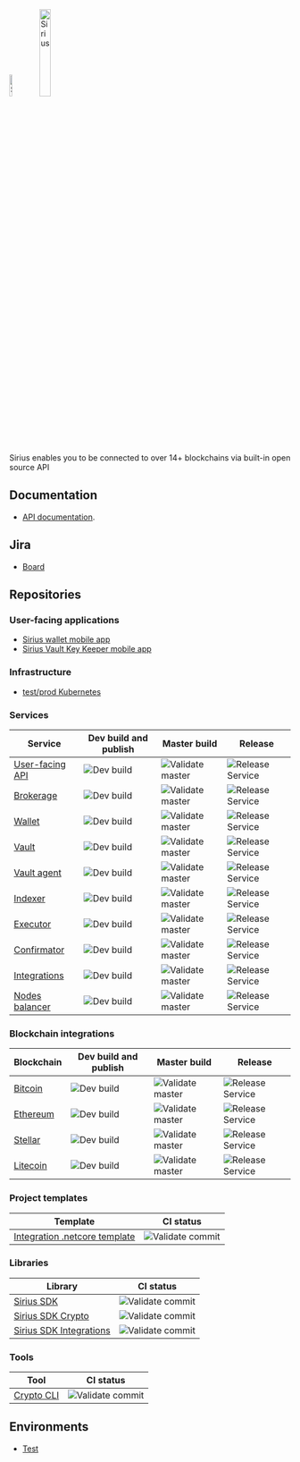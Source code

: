 <img src="https://swisschain.io/images/swisschain-logo.svg" alt="Sirius" width="10%"/>
<img src="https://swisschain.io/images/sirius.svg" alt="Sirius" width="20%"/>

Sirius enables you to be connected to over 14+ blockchains via built-in open source API

## Documentation

- [API documentation](https://swisschainsirius.docs.apiary.io/#/introduction).

## Jira

- [Board](https://swisschain.atlassian.net/jira/software/projects/SIR/boards/6)

## Repositories

### User-facing applications

- [Sirius wallet mobile app](https://github.com/swisschain/SiriusWalletApp)
- [Sirius Vault Key Keeper mobile app](https://github.com/swisschain/Sirius.Vault.KeyKeeperApp)

### Infrastructure

- [test/prod Kubernetes](https://github.com/swisschain/sirius-kubernetes)

### Services

| Service | Dev build and publish | Master build | Release |
| ------------- |-----|-----|-----|
| [User-facing API](https://github.com/swisschain/Sirius.Api) | ![Dev build](https://github.com/swisschain/Sirius.Api/workflows/CI%20dev%20build/badge.svg) | ![Validate master](https://github.com/swisschain/Sirius.Api/workflows/Validate%20master/badge.svg) | ![Release Service](https://github.com/swisschain/Sirius.Api/workflows/Release%20Service/badge.svg) |
| [Brokerage](https://github.com/swisschain/Sirius.Brokerage) | ![Dev build](https://github.com/swisschain/Sirius.Brokerage/workflows/CI%20dev%20build/badge.svg) | ![Validate master](https://github.com/swisschain/Sirius.Brokerage/workflows/Validate%20master/badge.svg) | ![Release Service](https://github.com/swisschain/Sirius.Brokerage/workflows/Release%20Service/badge.svg) |
| [Wallet](https://github.com/swisschain/Sirius.Wallet) | ![Dev build](https://github.com/swisschain/Sirius.Wallet/workflows/CI%20dev%20build/badge.svg) | ![Validate master](https://github.com/swisschain/Sirius.Wallet/workflows/Validate%20master/badge.svg) | ![Release Service](https://github.com/swisschain/Sirius.Wallet/workflows/Release%20Service/badge.svg) |
| [Vault](https://github.com/swisschain/Sirius.Vault) | ![Dev build](https://github.com/swisschain/Sirius.Vault/workflows/CI%20dev%20build/badge.svg) | ![Validate master](https://github.com/swisschain/Sirius.Vault/workflows/Validate%20master/badge.svg) | ![Release Service](https://github.com/swisschain/Sirius.Vault/workflows/Release%20Service/badge.svg) |
| [Vault agent](https://github.com/swisschain/Sirius.VaultAgent) | ![Dev build](https://github.com/swisschain/Sirius.VaultAgent/workflows/CI%20dev%20build/badge.svg) | ![Validate master](https://github.com/swisschain/Sirius.VaultAgent/workflows/Validate%20master/badge.svg) | ![Release Service](https://github.com/swisschain/Sirius.VaultAgent/workflows/Release%20Service/badge.svg) |
| [Indexer](https://github.com/swisschain/Sirius.Indexer) | ![Dev build](https://github.com/swisschain/Sirius.Indexer/workflows/CI%20dev%20build/badge.svg) | ![Validate master](https://github.com/swisschain/Sirius.Indexer/workflows/Validate%20master/badge.svg) | ![Release Service](https://github.com/swisschain/Sirius.Indexer/workflows/Release%20Service/badge.svg) |
| [Executor](https://github.com/swisschain/Sirius.Executor) | ![Dev build](https://github.com/swisschain/Sirius.Executor/workflows/CI%20dev%20build/badge.svg) | ![Validate master](https://github.com/swisschain/Sirius.Executor/workflows/Validate%20master/badge.svg) | ![Release Service](https://github.com/swisschain/Sirius.Executor/workflows/Release%20Service/badge.svg) |
| [Confirmator](https://github.com/swisschain/Sirius.Confirmator) | ![Dev build](https://github.com/swisschain/Sirius.Confirmator/workflows/CI%20dev%20build/badge.svg) | ![Validate master](https://github.com/swisschain/Sirius.Confirmator/workflows/Validate%20master/badge.svg) | ![Release Service](https://github.com/swisschain/Sirius.Confirmator/workflows/Release%20Service/badge.svg) |
| [Integrations](https://github.com/swisschain/Sirius.Integrations) | ![Dev build](https://github.com/swisschain/Sirius.Integrations/workflows/CI%20dev%20build/badge.svg) | ![Validate master](https://github.com/swisschain/Sirius.Integrations/workflows/Validate%20master/badge.svg) | ![Release Service](https://github.com/swisschain/Sirius.Integrations/workflows/Release%20Service/badge.svg) |
| [Nodes balancer](https://github.com/swisschain/Sirius.NodesBalancer) | ![Dev build](https://github.com/swisschain/Sirius.NodesBalancer/workflows/CI%20dev%20build/badge.svg) | ![Validate master](https://github.com/swisschain/Sirius.NodesBalancer/workflows/Validate%20master/badge.svg) | ![Release Service](https://github.com/swisschain/Sirius.NodesBalancer/workflows/Release%20Service/badge.svg) |

### Blockchain integrations

| Blockchain | Dev build and publish | Master build | Release |
| ------------- |-----|-----|-----|
| [Bitcoin](https://github.com/swisschain/Sirius.Integrations.Bitcoin) | ![Dev build](https://github.com/swisschain/Sirius.Integrations.Bitcoin/workflows/CI%20dev%20build/badge.svg) | ![Validate master](https://github.com/swisschain/Sirius.Integrations.Bitcoin/workflows/Validate%20master/badge.svg) | ![Release Service](https://github.com/swisschain/Sirius.Integrations.Bitcoin/workflows/Release%20Service/badge.svg) |
| [Ethereum](https://github.com/swisschain/Sirius.Integrations.Ethereum) | ![Dev build](https://github.com/swisschain/Sirius.Integrations.Ethereum/workflows/CI%20dev%20build/badge.svg) | ![Validate master](https://github.com/swisschain/Sirius.Integrations.Ethereum/workflows/Validate%20master/badge.svg) | ![Release Service](https://github.com/swisschain/Sirius.Integrations.Ethereum/workflows/Release%20Service/badge.svg) |
| [Stellar](https://github.com/swisschain/Sirius.Integrations.Stellar) | ![Dev build](https://github.com/swisschain/Sirius.Integrations.Stellar/workflows/CI%20dev%20build/badge.svg) | ![Validate master](https://github.com/swisschain/Sirius.Integrations.Stellar/workflows/Validate%20master/badge.svg) | ![Release Service](https://github.com/swisschain/Sirius.Integrations.Stellar/workflows/Release%20Service/badge.svg) |
| [Litecoin](https://github.com/swisschain/Sirius.Integrations.Litecoin) | ![Dev build](https://github.com/swisschain/Sirius.Integrations.Litecoin/workflows/CI%20dev%20build/badge.svg) | ![Validate master](https://github.com/swisschain/Sirius.Integrations.Litecoin/workflows/Validate%20master/badge.svg) | ![Release Service](https://github.com/swisschain/Sirius.Integrations.Litecoin/workflows/Release%20Service/badge.svg) |


### Project templates

| Template | CI status |
| ------------- |-----|
| [Integration .netcore template](https://github.com/swisschain/Sirius.Integrations.Template) | ![Validate commit](https://github.com/swisschain/Sirius.Integrations.Template/workflows/.NET%20Core/badge.svg) |

### Libraries

| Library | CI status |
| ------------- |-----|
| [Sirius SDK](https://github.com/swisschain/Sirius.Sdk) | ![Validate commit](https://github.com/swisschain/Sirius.Sdk/workflows/Validate%20commit/badge.svg) |
| [Sirius SDK Crypto](https://github.com/swisschain/Sirius.Sdk.Crypto) | ![Validate commit](https://github.com/swisschain/Sirius.Sdk.Crypto/workflows/Validate%20commit/badge.svg) |
| [Sirius SDK Integrations](https://github.com/swisschain/Sirius.Sdk.Integrations) | ![Validate commit](https://github.com/swisschain/Sirius.Sdk.Integrations/workflows/Validate%20commit/badge.svg) |

### Tools


| Tool | CI status |
| ------------- |-----|
| [Crypto CLI](https://github.com/swisschain/Sirius.Tools.Crypto) | ![Validate commit](https://github.com/swisschain/Sirius.Tools.Crypto/workflows/Validate%20commit/badge.svg) |

## Environments

* [Test](environments/test/readme.md)
